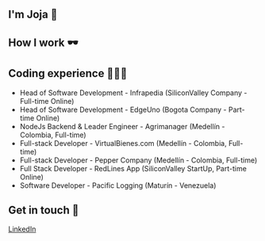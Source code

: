 ## I'm Joja 👋
## How I work 🕶
## Coding experience 🧑🏽‍💻
  * Head of Software Development - Infrapedia (SiliconValley Company - Full-time Online)
  * Head of Software Development - EdgeUno (Bogota Company - Part-time Online)
  * NodeJs Backend & Leader Engineer - Agrimanager (Medellín - Colombia, Full-time)
  * Full-stack Developer - VirtualBienes.com (Medellín - Colombia, Full-time)
  * Full-stack Developer - Pepper Company (Medellín - Colombia, Full-time)
  * Full Stack Developer - RedLines App (SiliconValley StartUp, Part-time Online)
  * Software Developer - Pacific Logging (Maturín - Venezuela)
## Get in touch 🔗

[LinkedIn](https://www.linkedin.com/in/medicenjoja/)

<!--
**medicenjoja/medicenjoja** is a ✨ _special_ ✨ repository because its `README.md` (this file) appears on your GitHub profile.

Here are some ideas to get you started:

- 🔭 I’m currently working on ...
- 🌱 I’m currently learning ...
- 👯 I’m looking to collaborate on ...
- 🤔 I’m looking for help with ...
- 💬 Ask me about ...
- 📫 How to reach me: ...
- 😄 Pronouns: ...
- ⚡ Fun fact: ...
-->
